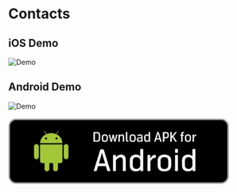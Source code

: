 # Contacts

## iOS Demo

![Demo](./assets/contacts-ios-gif.gif)

## Android Demo

![Demo](./assets/contacts-android-gif2.gif)


[![Download android app logo](./assets/download%20apk%20for%20andriod%20sign.jpg)](https://drive.google.com/file/d/1roUJ8idZT8sdvdF0zqrlzXvhcf7eZuiZ/view?usp=share_link)